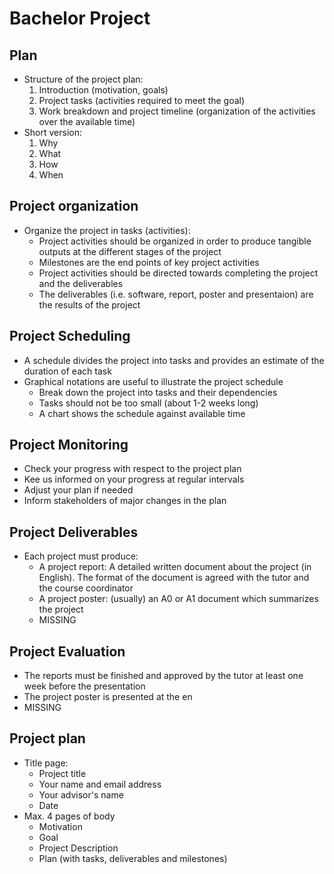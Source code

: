 # Bachelor Project

## Plan
 * Structure of the project plan:
   1. Introduction (motivation, goals)
   2. Project tasks (activities required to meet the goal)
   3. Work breakdown and project timeline (organization of the activities over the available time)
 * Short version:
   1. Why
   2. What 
   3. How
   4. When

## Project organization
 * Organize the project in tasks (activities):
   * Project activities should be organized in order to produce tangible outputs at the different stages of the project
   * Milestones are the end points of key project activities
   * Project activities should be directed towards completing the project and the deliverables
   * The deliverables (i.e. software, report, poster and presentaion) are the results of the project

## Project Scheduling
 * A schedule divides the project into tasks and provides an estimate of the duration of each task
 * Graphical notations are useful to illustrate the project schedule
   * Break down the project into tasks and their dependencies
   * Tasks should not be too small (about 1-2 weeks long)
   * A chart shows the schedule against available time

## Project Monitoring
 * Check your progress with respect to the project plan
 * Kee us informed on your progress at regular intervals
 * Adjust your plan if needed
 * Inform stakeholders of major changes in the plan

## Project Deliverables
 * Each project must produce:
   * A project report: A detailed written document about the project (in English). The format of the document is agreed with the tutor and the course coordinator
   * A project poster: (usually) an A0 or A1 document which summarizes the project
   * MISSING
 
## Project Evaluation
 * The reports must be finished and approved by the tutor at least one week before the presentation
 * The project poster is presented at the en 
 * MISSING

 
 
## Project plan
 * Title page:
   * Project title
   * Your name and email address
   * Your advisor's name
   * Date
 * Max. 4 pages of body
   * Motivation
   * Goal
   * Project Description
   * Plan (with tasks, deliverables and milestones)
 
 
 
 